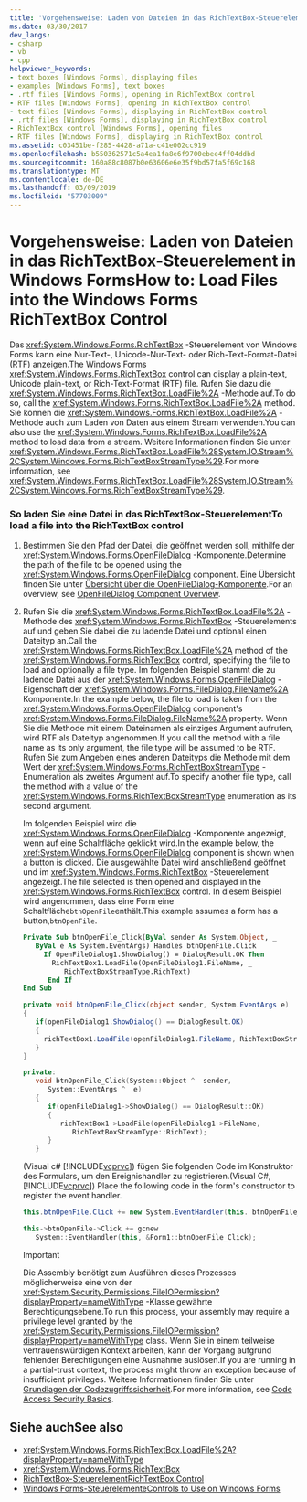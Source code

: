 ```yaml
---
title: 'Vorgehensweise: Laden von Dateien in das RichTextBox-Steuerelement in Windows Forms'
ms.date: 03/30/2017
dev_langs:
- csharp
- vb
- cpp
helpviewer_keywords:
- text boxes [Windows Forms], displaying files
- examples [Windows Forms], text boxes
- .rtf files [Windows Forms], opening in RichTextBox control
- RTF files [Windows Forms], opening in RichTextBox control
- text files [Windows Forms], displaying in RichTextBox control
- .rtf files [Windows Forms], displaying in RichTextBox control
- RichTextBox control [Windows Forms], opening files
- RTF files [Windows Forms], displaying in RichTextBox control
ms.assetid: c03451be-f285-4428-a71a-c41e002cc919
ms.openlocfilehash: b550362571c5a4ea1fa8e6f9700ebee4ff04ddbd
ms.sourcegitcommit: 160a88c8087b0e63606e6e35f9bd57fa5f69c168
ms.translationtype: MT
ms.contentlocale: de-DE
ms.lasthandoff: 03/09/2019
ms.locfileid: "57703009"
---
```

# <a name="how-to-load-files-into-the-windows-forms-richtextbox-control"></a><span data-ttu-id="7f283-102">Vorgehensweise: Laden von Dateien in das RichTextBox-Steuerelement in Windows Forms</span><span class="sxs-lookup"><span data-stu-id="7f283-102">How to: Load Files into the Windows Forms RichTextBox Control</span></span>
<span data-ttu-id="7f283-103">Das <xref:System.Windows.Forms.RichTextBox> -Steuerelement von Windows Forms kann eine Nur-Text-, Unicode-Nur-Text- oder Rich-Text-Format-Datei (RTF) anzeigen.</span><span class="sxs-lookup"><span data-stu-id="7f283-103">The Windows Forms <xref:System.Windows.Forms.RichTextBox> control can display a plain-text, Unicode plain-text, or Rich-Text-Format (RTF) file.</span></span> <span data-ttu-id="7f283-104">Rufen Sie dazu die <xref:System.Windows.Forms.RichTextBox.LoadFile%2A> -Methode auf.</span><span class="sxs-lookup"><span data-stu-id="7f283-104">To do so, call the <xref:System.Windows.Forms.RichTextBox.LoadFile%2A> method.</span></span> <span data-ttu-id="7f283-105">Sie können die <xref:System.Windows.Forms.RichTextBox.LoadFile%2A> -Methode auch zum Laden von Daten aus einem Stream verwenden.</span><span class="sxs-lookup"><span data-stu-id="7f283-105">You can also use the <xref:System.Windows.Forms.RichTextBox.LoadFile%2A> method to load data from a stream.</span></span> <span data-ttu-id="7f283-106">Weitere Informationen finden Sie unter <xref:System.Windows.Forms.RichTextBox.LoadFile%28System.IO.Stream%2CSystem.Windows.Forms.RichTextBoxStreamType%29>.</span><span class="sxs-lookup"><span data-stu-id="7f283-106">For more information, see <xref:System.Windows.Forms.RichTextBox.LoadFile%28System.IO.Stream%2CSystem.Windows.Forms.RichTextBoxStreamType%29>.</span></span>  
  
### <a name="to-load-a-file-into-the-richtextbox-control"></a><span data-ttu-id="7f283-107">So laden Sie eine Datei in das RichTextBox-Steuerelement</span><span class="sxs-lookup"><span data-stu-id="7f283-107">To load a file into the RichTextBox control</span></span>  
  
1.  <span data-ttu-id="7f283-108">Bestimmen Sie den Pfad der Datei, die geöffnet werden soll, mithilfe der <xref:System.Windows.Forms.OpenFileDialog> -Komponente.</span><span class="sxs-lookup"><span data-stu-id="7f283-108">Determine the path of the file to be opened using the <xref:System.Windows.Forms.OpenFileDialog> component.</span></span> <span data-ttu-id="7f283-109">Eine Übersicht finden Sie unter [Übersicht über die OpenFileDialog-Komponente](openfiledialog-component-overview-windows-forms.md).</span><span class="sxs-lookup"><span data-stu-id="7f283-109">For an overview, see [OpenFileDialog Component Overview](openfiledialog-component-overview-windows-forms.md).</span></span>  
  
2.  <span data-ttu-id="7f283-110">Rufen Sie die <xref:System.Windows.Forms.RichTextBox.LoadFile%2A> -Methode des <xref:System.Windows.Forms.RichTextBox> -Steuerelements auf und geben Sie dabei die zu ladende Datei und optional einen Dateityp an.</span><span class="sxs-lookup"><span data-stu-id="7f283-110">Call the <xref:System.Windows.Forms.RichTextBox.LoadFile%2A> method of the <xref:System.Windows.Forms.RichTextBox> control, specifying the file to load and optionally a file type.</span></span> <span data-ttu-id="7f283-111">Im folgenden Beispiel stammt die zu ladende Datei aus der <xref:System.Windows.Forms.OpenFileDialog> -Eigenschaft der <xref:System.Windows.Forms.FileDialog.FileName%2A> Komponente.</span><span class="sxs-lookup"><span data-stu-id="7f283-111">In the example below, the file to load is taken from the <xref:System.Windows.Forms.OpenFileDialog> component's <xref:System.Windows.Forms.FileDialog.FileName%2A> property.</span></span> <span data-ttu-id="7f283-112">Wenn Sie die Methode mit einem Dateinamen als einziges Argument aufrufen, wird RTF als Dateityp angenommen.</span><span class="sxs-lookup"><span data-stu-id="7f283-112">If you call the method with a file name as its only argument, the file type will be assumed to be RTF.</span></span> <span data-ttu-id="7f283-113">Rufen Sie zum Angeben eines anderen Dateityps die Methode mit dem Wert der <xref:System.Windows.Forms.RichTextBoxStreamType> -Enumeration als zweites Argument auf.</span><span class="sxs-lookup"><span data-stu-id="7f283-113">To specify another file type, call the method with a value of the <xref:System.Windows.Forms.RichTextBoxStreamType> enumeration as its second argument.</span></span>  
  
     <span data-ttu-id="7f283-114">Im folgenden Beispiel wird die <xref:System.Windows.Forms.OpenFileDialog> -Komponente angezeigt, wenn auf eine Schaltfläche geklickt wird.</span><span class="sxs-lookup"><span data-stu-id="7f283-114">In the example below, the <xref:System.Windows.Forms.OpenFileDialog> component is shown when a button is clicked.</span></span> <span data-ttu-id="7f283-115">Die ausgewählte Datei wird anschließend geöffnet und im <xref:System.Windows.Forms.RichTextBox> -Steuerelement angezeigt.</span><span class="sxs-lookup"><span data-stu-id="7f283-115">The file selected is then opened and displayed in the <xref:System.Windows.Forms.RichTextBox> control.</span></span> <span data-ttu-id="7f283-116">In diesem Beispiel wird angenommen, dass eine Form eine Schaltfläche`btnOpenFile`enthält.</span><span class="sxs-lookup"><span data-stu-id="7f283-116">This example assumes a form has a button,`btnOpenFile`.</span></span>  
  
    ```vb  
    Private Sub btnOpenFile_Click(ByVal sender As System.Object, _  
       ByVal e As System.EventArgs) Handles btnOpenFile.Click  
         If OpenFileDialog1.ShowDialog() = DialogResult.OK Then  
           RichTextBox1.LoadFile(OpenFileDialog1.FileName, _  
              RichTextBoxStreamType.RichText)  
          End If  
    End Sub  
    ```  
  
    ```csharp  
    private void btnOpenFile_Click(object sender, System.EventArgs e)  
    {  
       if(openFileDialog1.ShowDialog() == DialogResult.OK)  
       {  
         richTextBox1.LoadFile(openFileDialog1.FileName, RichTextBoxStreamType.RichText);  
       }  
    }  
    ```  
  
    ```cpp  
    private:  
       void btnOpenFile_Click(System::Object ^  sender,  
          System::EventArgs ^  e)  
       {  
          if(openFileDialog1->ShowDialog() == DialogResult::OK)  
          {  
             richTextBox1->LoadFile(openFileDialog1->FileName,  
                RichTextBoxStreamType::RichText);  
          }  
       }  
    ```  
  
     <span data-ttu-id="7f283-117">(Visual c# [!INCLUDE[vcprvc](../../../../includes/vcprvc-md.md)]) fügen Sie folgenden Code im Konstruktor des Formulars, um den Ereignishandler zu registrieren.</span><span class="sxs-lookup"><span data-stu-id="7f283-117">(Visual C#, [!INCLUDE[vcprvc](../../../../includes/vcprvc-md.md)]) Place the following code in the form's constructor to register the event handler.</span></span>  
  
    ```csharp  
    this.btnOpenFile.Click += new System.EventHandler(this. btnOpenFile_Click);  
    ```  
  
    ```cpp  
    this->btnOpenFile->Click += gcnew   
       System::EventHandler(this, &Form1::btnOpenFile_Click);  
    ```  
  
    > [!IMPORTANT]
    >  <span data-ttu-id="7f283-118">Die Assembly benötigt zum Ausführen dieses Prozesses möglicherweise eine von der <xref:System.Security.Permissions.FileIOPermission?displayProperty=nameWithType> -Klasse gewährte Berechtigungsebene.</span><span class="sxs-lookup"><span data-stu-id="7f283-118">To run this process, your assembly may require a privilege level granted by the <xref:System.Security.Permissions.FileIOPermission?displayProperty=nameWithType> class.</span></span> <span data-ttu-id="7f283-119">Wenn Sie in einem teilweise vertrauenswürdigen Kontext arbeiten, kann der Vorgang aufgrund fehlender Berechtigungen eine Ausnahme auslösen.</span><span class="sxs-lookup"><span data-stu-id="7f283-119">If you are running in a partial-trust context, the process might throw an exception because of insufficient privileges.</span></span> <span data-ttu-id="7f283-120">Weitere Informationen finden Sie unter [Grundlagen der Codezugriffssicherheit](../../misc/code-access-security-basics.md).</span><span class="sxs-lookup"><span data-stu-id="7f283-120">For more information, see [Code Access Security Basics](../../misc/code-access-security-basics.md).</span></span>  
  
## <a name="see-also"></a><span data-ttu-id="7f283-121">Siehe auch</span><span class="sxs-lookup"><span data-stu-id="7f283-121">See also</span></span>
- <xref:System.Windows.Forms.RichTextBox.LoadFile%2A?displayProperty=nameWithType>
- <xref:System.Windows.Forms.RichTextBox>
- [<span data-ttu-id="7f283-122">RichTextBox-Steuerelement</span><span class="sxs-lookup"><span data-stu-id="7f283-122">RichTextBox Control</span></span>](richtextbox-control-windows-forms.md)
- [<span data-ttu-id="7f283-123">Windows Forms-Steuerelemente</span><span class="sxs-lookup"><span data-stu-id="7f283-123">Controls to Use on Windows Forms</span></span>](controls-to-use-on-windows-forms.md)

